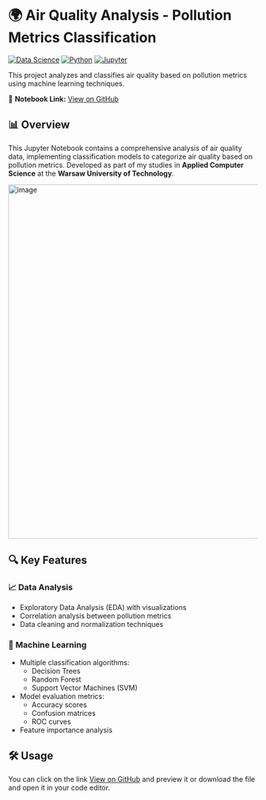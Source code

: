 
# 🌍 Air Quality Analysis - Pollution Metrics Classification  

[![Data Science](https://img.shields.io/badge/Data-Science-blue)](https://github.com/Jackop05/AirQualityAnalysis) 
[![Python](https://img.shields.io/badge/Python-3.8%2B-green)](https://python.org) 
[![Jupyter](https://img.shields.io/badge/Platform-Jupyter_Notebook-orange)](https://jupyter.org)

This project analyzes and classifies air quality based on pollution metrics using machine learning techniques.

🔗 **Notebook Link:** [View on GitHub](https://github.com/Jackop05/AirQualityAnalysis/blob/master/PRiAD%20-%20projekt%20-%20Klasyfikacja%20jako%C5%9Bci%20powietrza%20wzgl%C4%99dem%20metryk%20zanieczyszczenia.ipynb)

## 📊 Overview

This Jupyter Notebook contains a comprehensive analysis of air quality data, implementing classification models to categorize air quality based on pollution metrics. Developed as part of my studies in **Applied Computer Science** at the **Warsaw University of Technology**.

<img width="713" alt="image" src="https://github.com/user-attachments/assets/de497158-2acc-4435-801f-92ab2ff35c05" />

## 🔍 Key Features

### 📈 Data Analysis
- Exploratory Data Analysis (EDA) with visualizations
- Correlation analysis between pollution metrics
- Data cleaning and normalization techniques

### 🤖 Machine Learning
- Multiple classification algorithms:
  - Decision Trees
  - Random Forest
  - Support Vector Machines (SVM)
- Model evaluation metrics:
  - Accuracy scores
  - Confusion matrices
  - ROC curves
- Feature importance analysis

## 🛠️ Usage
You can click on the link [View on GitHub](https://github.com/Jackop05/AirQualityAnalysis/blob/master/PRiAD%20-%20projekt%20-%20Klasyfikacja%20jako%C5%9Bci%20powietrza%20wzgl%C4%99dem%20metryk%20zanieczyszczenia.ipynb) and preview it or download the file and open it in your code editor.


